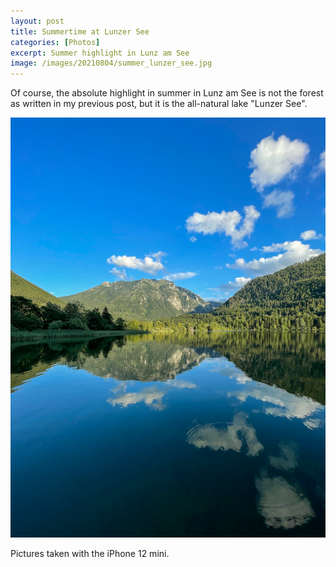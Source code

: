 ```yaml
---
layout: post
title: Summertime at Lunzer See
categories: [Photos]
excerpt: Summer highlight in Lunz am See
image: /images/20210804/summer_lunzer_see.jpg
---
```


Of course, the absolute highlight in summer in Lunz am See is not the forest as written in my previous post, but it is the all-natural lake "Lunzer See".

![Summertime in Lunz am See](../images/20210804/summer_lunzer_see.jpg)


Pictures taken with the iPhone 12 mini.
